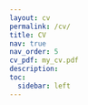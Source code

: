 ```yaml
---
layout: cv
permalink: /cv/
title: CV
nav: true
nav_order: 5
cv_pdf: my_cv.pdf
description: 
toc:
  sidebar: left
---
```

